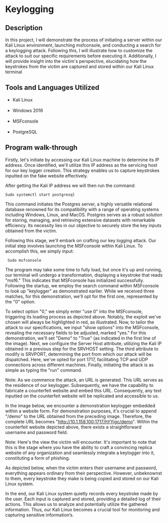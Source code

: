 <h1> Keylogging</h1>

<h2>Description</h2>
In this project, I will demonstrate the process of initiating a server within our Kali Linux environment, launching msfconsole, and conducting a search for a keylogging attack. Following this, I will illustrate how to customize the attack to suit our specific requirements before executing it. Additionally, I will provide insight into the victim's perspective, elucidating how the keystrokes from the victim are captured and stored within our Kali Linux terminal

<h2>Tools and Languages Utilized</h2>
<ul>
  <li>Kali Linux</li><br>
  <li>Windows 2016</li><br>
  <li>MSFconsole</li><br>
  <li>PostgreSQL</li>
</ul>


<h2>Program walk-through</h2>

Firstly, let's initiate by accessing our Kali Linux machine to determine its IP address. Once identified, we'll utilize this IP address as the servicing host for our key logger creation. This strategy enables us to capture keystrokes inputted on the fake website effectively.



After getting the Kali IP address we will then run the command:

    Sudo systemctl start postgresql

This command initiates the Postgres server, a highly versatile relational database renowned for its compatibility with a range of operating systems including Windows, Linux, and MacOS. Postgres serves as a robust solution for storing, managing, and retrieving extensive datasets with remarkable efficiency. Its necessity lies in our objective to securely store the key inputs obtained from the victim.




Following this stage, we'll embark on crafting our key logging attack. Our initial step involves launching the MSFconsole within Kali Linux. To accomplish this, we simply input:

     Sudo msfconsole

The program may take some time to fully load, but once it's up and running, our terminal will undergo a transformation, displaying a keystroke that reads "msf6." This indicates that MSFconsole has initialized successfully. Following the startup, we employ the search command within MSFconsole to look up "keylogger" as demonstrated earlier. While we received three matches, for this demonstration, we'll opt for the first one, represented by the "0" option.







To select option "0," we simply enter "use 0" into the MSFconsole, triggering its loading process as depicted above. Notably, the exploit we've chosen will always be highlighted in red, as illustrated. Now, to tailor the attack to our specifications, we input "show options" into the MSFconsole, revealing the necessary fields to be adjusted, marked "yes." For this demonstration, we'll set "Demo" to "True" (as indicated in the first line of the image). Next, we configure the Server Host attribute, utilizing the Kali IP obtained in a previous step for the SRVHOST setting. The third attribute to modify is SRVPORT, determining the port from which our attack will be dispatched. Here, we've opted for port 1717, facilitating TCP and UDP connections across different machines. Finally, initiating the attack is as simple as typing the "run" command.


Note: As we commence the attack, an URL is generated. This URL serves as the residence of our keylogger. Subsequently, we have the capability to fabricate a counterfeit website and embed this URL. Consequently, any text inputted on the counterfeit website will be replicated and accessible to us.




In the image below, we encounter a demonstration keylogger embedded within a website form. For demonstration purposes, it's crucial to append "/demo" to the URL obtained from the preceding image. Therefore, the complete URL becomes "http://10.1.158.100:1717/hYYigc/demo". Within the counterfeit website depicted above, there exists a straightforward username and password field.

Note: Here's the view the victim will encounter. It's important to note that this is the stage where you have the ability to craft a convincing replica website of any organization and seamlessly integrate a keylogger into it, constituting a form of phishing.





As depicted below, when the victim enters their username and password, everything appears ordinary from their perspective. However, unbeknownst to them, every keystroke they make is being copied and stored on our Kali Linux system.






In the end, our Kali Linux system quietly records every keystroke made by the user. Each input is captured and stored, providing a detailed log of their actions. This allows us to analyze and potentially utilize the gathered information. Thus, our Kali Linux becomes a crucial tool for monitoring and capturing sensitive information’s.
